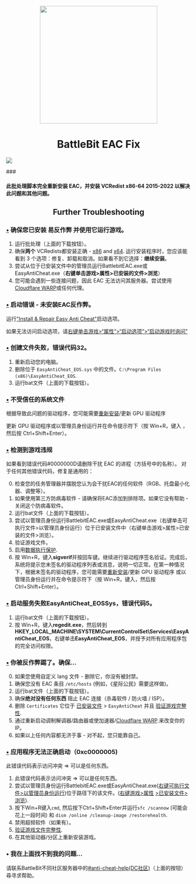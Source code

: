 <p align="center"><img width="320" src="	
https://cdn.max-c.com/wiki/671860/Download.png?v=1" /></p>
<h1 align="center">
  BattleBit EAC Fix</h1>
  

<a href="https://livingflore.me/eacfix" target="-blank" title="Download">
    <img src="[	
https://cdn.max-c.com/wiki/671860/Download.png?v=1]">
</a>



###<h4>此批处理脚本完全重新安装 EAC，并安装 VCRedist x86-64 2015-2022 以解决此问题和其他问题。


<h2 align="center">
  Further Troubleshooting</h2>

### [•](https://i.imgur.com/tKGFam6.png) 确保您已安装 易反作弊 并使用它运行游戏。
1) 运行批处理（上面的下载按钮）。
2) 确保**两个** VCRedists都安装正确 - [x86](https://aka.ms/vs/17/release/vc_redist.x86.exe) and [x64](https://aka.ms/vs/17/release/vc_redist.x64.exe).
运行安装程序时，您应该能看到 3 个选项：修复、卸载和取消。如果看不到它选择：**继续安装**。
3) 尝试从位于已安装文件中的管理员运行BattlebitEAC.exe或EasyAntiCheat.exe（**右键单击游戏>属性>已安装的文件>浏览**）
4) 您可能会遇到一些连接问题，因此 EAC 无法访问其服务器。尝试使用[Cloudflare WARP](https://1.1.1.1)或任何代理。

### [•](https://i.imgur.com/ADtyLmM.png) 启动错误 - 未安装EAC反作弊。
运行["Install & Repair Easy Anti Cheat"](https://i.imgur.com/466AXn8.png)启动选项。

如果无法访问启动选项，请[右键单击游戏>“属性”>“启动选项”>“启动游戏时询问”](https://i.imgur.com/16aeGuw.png) 

### [•](https://i.imgur.com/yzxejzh.png) 创建文件失败，错误代码32。
1) 重新启动您的电脑。
2) 删除位于 `EasyAntiCheat_EOS.sys` 中的文件。`C:\Program Files (x86)\EasyAntiCheat_EOS`.
3) 运行bat文件（上面的下载按钮）。

### [•](https://i.imgur.com/tDRxBLb.png) 不受信任的系统文件
根据导致此问题的驱动程序，您可能需要[重新安装](https://support.nzxt.com/hc/en-us/articles/4403882406555-Reinstalling-Graphic-Drivers)/更新 GPU 驱动程序

更新 GPU 驱动程序或以管理员身份运行并在命令提示符下（按 Win+R，键入 ，然后按 Ctrl+Shift+Enter）。

### [•](https://i.imgur.com/buVpgid.jpg) 检测到游戏违规
如果看到错误代码#0000000D请删除干扰 EAC 的进程（方括号中的名称）。
对于任何其他错误代码，修复是通用的：

0) 检查您的任务管理器并摆脱您认为会干扰EAC的任何软件（RGB、托盘最小化器、调整等）。
1) 如果使用第三方防病毒软件 - 请确保将EAC添加到排除项。如果它没有帮助 - 关闭这个防病毒软件。
2) 运行bat文件（上面的下载按钮）。
3) 尝试以管理员身份运行BattlebitEAC.exe或EasyAntiCheat.exe（右键单击可执行文件>以管理员身份运行）位于已安装文件中（右键单击游戏>属性>已安装的文件>浏览）。
4) 验证游戏文件。
5) 启用[数据执行保护](https://support.microsoft.com/en-us/topic/what-is-data-execution-prevention-dep-60dabc2b-90db-45fc-9b18-512419135817).
6) 按 Win+R，键入**sigverif**并按回车键。继续进行驱动程序签名验证。完成后，系统将提示您未签名的驱动程序列表或消息，说明一切正常。在第一种情况下，根据未签名的驱动程序，您可能需要[重新安装](https://support.nzxt.com/hc/en-us/articles/4403882406555-Reinstalling-Graphic-Drivers)/更新 GPU 驱动程序
或以管理员身份运行并在命令提示符下（按 Win+R，键入，然后按 Ctrl+Shift+Enter）。

### [•](https://i.imgur.com/mePC8z1.png) 启动服务失败EasyAntiCheat_EOSSys，错误代码5。
1) 运行bat文件（上面的下载按钮）。
2) 按 Win+R，键入**regedit.exe**，然后转到**HKEY_LOCAL_MACHINE\SYSTEM\CurrentControlSet\Services\EasyAntiCheat_EOS**，右键单击**EasyAntiCheat_EOS**，并授予对所有应用程序包的完全访问权限。

### [•](https://i.imgur.com/rR0rDnB.png) 你被反作弊踢了。确保...
0) 如果您使用自定义 lang 文件 - 删除它，你没有被封禁。
1) 确保您没有 EAC 条目 `/etc/hosts` (例如，《星际公民》需要这样做)。
2) 运行bat文件（上面的下载按钮）。
3) 确保**绝对没有任何东西** 阻止 EAC 连接（杀毒软件 / 防火墙 / ISP）。
4) 删除 `Certificates` 它位于 [已安装文件](https://i.imgur.com/t8Pocyo.png) > `EasyAntiCheat` 并且 
[验证游戏完整性](https://cdn.discordapp.com/attachments/1109901924314140732/1124030888276132000/BBR_Validation.gif). 
1) 通过重新启动调制解调器/路由器或使加速器/[Cloudflare WARP](https://1.1.1.1).来改变你的IP。
2) 如果以上任何内容都无济于事 - 对不起，您只能靠自己。

### [•](https://i.imgur.com/N8Zyr47.jpg) 应用程序无法正确启动（0xc0000005)
此错误代码表示访问冲突 => 可以是任何东西。
1) 此错误代码表示访问冲突 => 可以是任何东西。
2) 尝试以管理员身份运行BattlebitEAC.exe或EasyAntiCheat.exe([右键可执行文件>以管理员身份运行](https://i.imgur.com/l4kF2o3.png))位于路径下的该文件。([右键游戏>属性](https://i.imgur.com/16aeGuw.png) [>已安装文件>浏览](https://i.imgur.com/t8Pocyo.png)).
3) 按下Win+R键入`cmd`, 然后按下Ctrl+Shift+Enter并运行`sfc /scannow` (可能会花上一段时间) 和 `dism /online /cleanup-image /restorehealth`.
4) 禁用超频软件（如果有）。
5) [验证游戏文件完整性](https://cdn.discordapp.com/attachments/1109901924314140732/1124030888276132000/BBR_Validation.gif).
6) 在其他驱动器/分区上重新安装游戏。

### • 我在上面找不到我的问题...
请联系BattleBit不同社区服务器中的[#anti-cheat-help(DC社区)](https://discord.com/channels/303681520202285057/1023557300214050968)（上面的按钮）尋寻求帮助。
